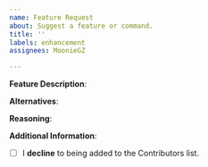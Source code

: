 ```yaml
---
name: Feature Request
about: Suggest a feature or command.
title: ''
labels: enhancement
assignees: MoonieGZ

---
```


<!-- Please read through the following very carefully. -->

<!--
- Describe what you want to be added -
(If your feature request is related to a problem, please create a Bug Report Issue instead.)
-->

**Feature Description**:

<!--
- OPTIONAL: Describe alternatives you've considered -
A clear and concise description of any alternative solutions or features you've considered. What implementation options do we have?
-->

**Alternatives**:



<!--
- Reasoning behind the request -
Why should this be considered? Will it be widely used?
-->

**Reasoning**:



<!--
- Additional information -
Add any other context or screenshots about the feature request here, if applicable.
-->

**Additional Information**:



<!--
- Decline contribution acknowledgement -
To tick the checkbox, fill it with an 'x', eg. '- [x]'.

NOTE: THIS OPTION DISALLOWS US FROM PUBLICLY ACKNOWLEDGING YOUR CONTRIBUTION.
-->

- [ ] I **decline** to being added to the Contributors list.

<!-- Thank you for your time! We'll get back to you as soon as possible. -->